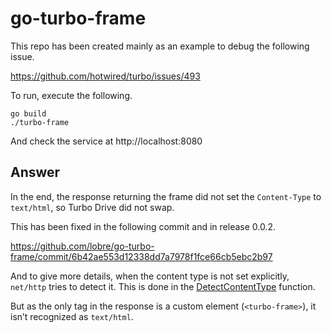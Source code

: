 # go-turbo-frame

This repo has been created mainly as an example to debug the following issue.

https://github.com/hotwired/turbo/issues/493

To run, execute the following.

```
go build
./turbo-frame
```

And check the service at http://localhost:8080

## Answer

In the end, the response returning the frame did not set the `Content-Type` to `text/html`, so Turbo Drive did not swap.

This has been fixed in the following commit and in release 0.0.2.

https://github.com/lobre/go-turbo-frame/commit/6b42ae553d12338dd7a7978f1fce66cb5ebc2b97

And to give more details, when the content type is not set explicitly, `net/http` tries to detect it.
This is done in the [DetectContentType](https://pkg.go.dev/net/http#DetectContentType) function.

But as the only tag in the response is a custom element (`<turbo-frame>`), it isn’t recognized as `text/html`.
